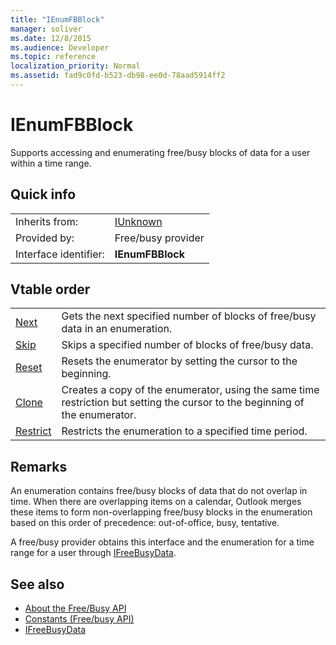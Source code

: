 ```yaml
---
title: "IEnumFBBlock"
manager: soliver
ms.date: 12/8/2015
ms.audience: Developer
ms.topic: reference
localization_priority: Normal
ms.assetid: fad9c0fd-b523-db98-ee0d-78aad5914ff2
---
```


# IEnumFBBlock

Supports accessing and enumerating free/busy blocks of data for a user within a time range.
  
## Quick info

|||
|:-----|:-----|
|Inherits from:  <br/> |[IUnknown](http://msdn.microsoft.com/library/33f1d79a-33fc-4ce5-a372-e08bda378332%28Office.15%29.aspx) <br/> |
|Provided by:  <br/> |Free/busy provider  <br/> |
|Interface identifier:  <br/> |**IEnumFBBlock** <br/> |
   
## Vtable order

|||
|:-----|:-----|
|[Next](ienumfbblock-next.md) <br/> |Gets the next specified number of blocks of free/busy data in an enumeration.  <br/> |
|[Skip](ienumfbblock-skip.md) <br/> |Skips a specified number of blocks of free/busy data.  <br/> |
|[Reset](ienumfbblock-reset.md) <br/> |Resets the enumerator by setting the cursor to the beginning.  <br/> |
|[Clone](ienumfbblock-clone.md) <br/> |Creates a copy of the enumerator, using the same time restriction but setting the cursor to the beginning of the enumerator.  <br/> |
|[Restrict](ienumfbblock-restrict.md) <br/> |Restricts the enumeration to a specified time period.  <br/> |
   
## Remarks

An enumeration contains free/busy blocks of data that do not overlap in time. When there are overlapping items on a calendar, Outlook merges these items to form non-overlapping free/busy blocks in the enumeration based on this order of precedence: out-of-office, busy, tentative.
  
A free/busy provider obtains this interface and the enumeration for a time range for a user through [IFreeBusyData](ifreebusydata.md).
  
## See also

- [About the Free/Busy API](about-the-free-busy-api.md)  
- [Constants (Free/busy API)](constants-free-busy-api.md)  
- [IFreeBusyData](ifreebusydata.md)

